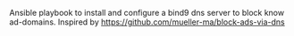 
Ansible playbook to install and configure a bind9 dns server to block know ad-domains.
Inspired by https://github.com/mueller-ma/block-ads-via-dns

